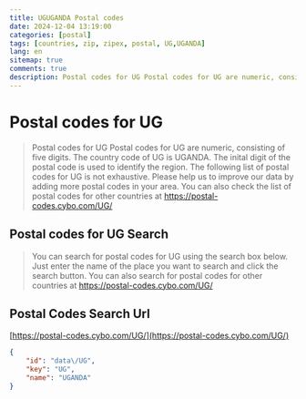 ```yaml
---
title: UGUGANDA Postal codes 
date: 2024-12-04 13:19:00
categories: [postal]
tags: [countries, zip, zipex, postal, UG,UGANDA]
lang: en
sitemap: true
comments: true
description: Postal codes for UG Postal codes for UG are numeric, consisting of five digits. The country code of UG is UGANDA. The inital digit of the postal code is used to identify the region. The following list of postal codes for UG is not exhaustive. Please help us to improve our data by adding more postal codes in your area. You can also check the list of postal codes for other countries at https://postal-codes.cybo.com/UG/
---
```


# Postal codes for UG
> Postal codes for UG Postal codes for UG are numeric, consisting of five digits. The country code of UG is UGANDA. The inital digit of the postal code is used to identify the region. The following list of postal codes for UG is not exhaustive. Please help us to improve our data by adding more postal codes in your area. You can also check the list of postal codes for other countries at https://postal-codes.cybo.com/UG/

## Postal codes for UG Search 
> You can search for postal codes for UG using the search box below. Just enter the name of the place you want to search and click the search button. You can also search for postal codes for other countries at https://postal-codes.cybo.com/UG/

## Postal Codes Search Url

[https://postal-codes.cybo.com/UG/](https://postal-codes.cybo.com/UG/)
```json
{
    "id": "data\/UG",
    "key": "UG",
    "name": "UGANDA"
}
```
